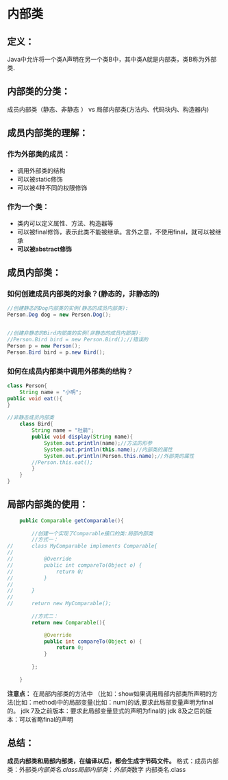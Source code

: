# 内部类
## 定义：
Java中允许将一个类A声明在另一个类B中，其中类A就是内部类，类B称为外部类.
## 内部类的分类：
成员内部类（静态、非静态 ） vs 局部内部类(方法内、代码块内、构造器内)
## 成员内部类的理解：
### 作为外部类的成员：

- 调用外部类的结构
- 可以被static修饰
- 可以被4种不同的权限修饰
### 作为一个类：

- 类内可以定义属性、方法、构造器等
- 可以被final修饰，表示此类不能被继承。言外之意，不使用final，就可以被继承
- **可以被abstract修饰**
## 成员内部类：
### 如何创建成员内部类的对象？(静态的，非静态的)
```java
//创建静态的Dog内部类的实例(静态的成员内部类):
Person.Dog dog = new Person.Dog();


//创建非静态的Bird内部类的实例(非静态的成员内部类):
//Person.Bird bird = new Person.Bird();//错误的
Person p = new Person();
Person.Bird bird = p.new Bird();
```
### 如何在成员内部类中调用外部类的结构？
```java
class Person{
	String name = "小明";
public void eat(){
}
    
//非静态成员内部类
	class Bird{
		String name = "杜鹃";
		public void display(String name){
			System.out.println(name);//方法的形参
			System.out.println(this.name);//内部类的属性
			System.out.println(Person.this.name);//外部类的属性
		//Person.this.eat();
		}
	}
}
```
## 局部内部类的使用：
```java
	public Comparable getComparable(){
		
		//创建一个实现了Comparable接口的类:局部内部类
		//方式一：
//		class MyComparable implements Comparable{
//
//			@Override
//			public int compareTo(Object o) {
//				return 0;
//			}
//			
//		}
//		
//		return new MyComparable();
		
		//方式二：
		return new Comparable(){

			@Override
			public int compareTo(Object o) {
				return 0;
			}
			
		};
		
	}

```
**注意点：**
在局部内部类的方法中
（比如：show如果调用局部内部类所声明的方法(比如：method)中的局部变量(比如：num)的话,要求此局部变量声明为final的。
jdk 7及之前版本：要求此局部变量显式的声明为final的
jdk 8及之后的版本：可以省略final的声明
## 总结：
**成员内部类和局部内部类，在编译以后，都会生成字节码文件。**
格式：成员内部类：外部类$内部类名.class
      	  局部内部类：外部类$数字 内部类名.class


